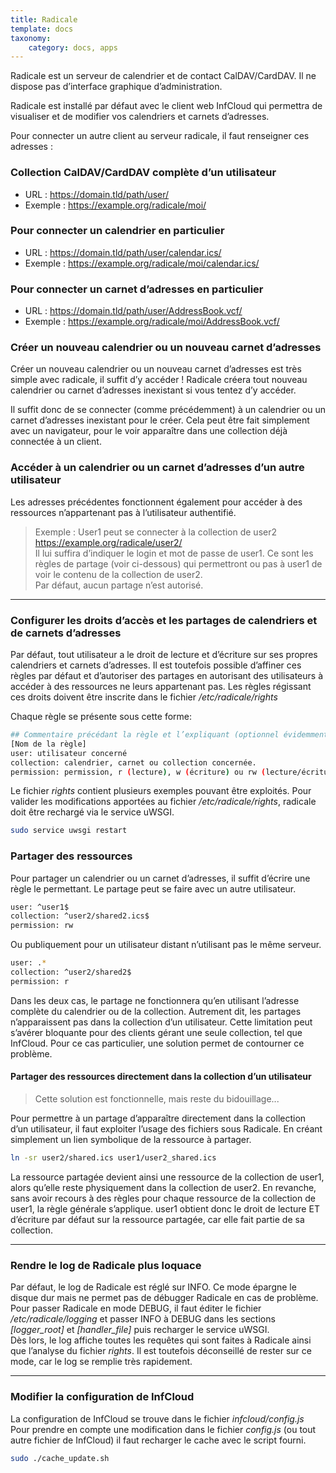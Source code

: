 ```yaml
---
title: Radicale
template: docs
taxonomy:
    category: docs, apps
---
```


Radicale est un serveur de calendrier et de contact CalDAV/CardDAV. Il ne dispose pas d’interface graphique d’administration.

Radicale est installé par défaut avec le client web InfCloud qui permettra de visualiser et de modifier vos calendriers et carnets d’adresses.

Pour connecter un autre client au serveur radicale, il faut renseigner ces adresses :

### Collection CalDAV/CardDAV complète d’un utilisateur
- URL : https://domain.tld/path/user/
- Exemple : https://example.org/radicale/moi/

### Pour connecter un calendrier en particulier
- URL : https://domain.tld/path/user/calendar.ics/
- Exemple : https://example.org/radicale/moi/calendar.ics/

### Pour connecter un carnet d’adresses en particulier
- URL : https://domain.tld/path/user/AddressBook.vcf/
- Exemple : https://example.org/radicale/moi/AddressBook.vcf/

### Créer un nouveau calendrier ou un nouveau carnet d’adresses
Créer un nouveau calendrier ou un nouveau carnet d’adresses est très simple avec radicale, il suffit d’y accéder ! Radicale créera tout nouveau calendrier ou carnet d’adresses inexistant si vous tentez d’y accéder.

Il suffit donc de se connecter (comme précédemment) à un calendrier ou un carnet d’adresses inexistant pour le créer.
Cela peut être fait simplement avec un navigateur, pour le voir apparaître dans une collection déjà connectée à un client.

### Accéder à un calendrier ou un carnet d’adresses d’un autre utilisateur
Les adresses précédentes fonctionnent également pour accéder à des ressources n’appartenant pas à l’utilisateur authentifié.

> Exemple :
> User1 peut se connecter à la collection de user2  
> https://example.org/radicale/user2/  
> Il lui suffira d’indiquer le login et mot de passe de user1.
> Ce sont les règles de partage (voir ci-dessous) qui permettront ou pas à user1 de voir le contenu de la collection de user2.  
> Par défaut, aucun partage n’est autorisé.

---

### Configurer les droits d’accès et les partages de calendriers et de carnets d’adresses
Par défaut, tout utilisateur a le droit de lecture et d’écriture sur ses propres calendriers et carnets d’adresses.
Il est toutefois possible d’affiner ces règles par défaut et d’autoriser des partages en autorisant des utilisateurs à accéder à des ressources ne leurs appartenant pas.
Les règles régissant ces droits doivent être inscrite dans le fichier */etc/radicale/rights*

Chaque règle se présente sous cette forme:
```bash
## Commentaire précédant la règle et l’expliquant (optionnel évidemment)
[Nom de la règle]
user: utilisateur concerné
collection: calendrier, carnet ou collection concernée.
permission: permission, r (lecture), w (écriture) ou rw (lecture/écriture)
```
Le fichier *rights* contient plusieurs exemples pouvant être exploités.
Pour valider les modifications apportées au fichier */etc/radicale/rights*, radicale doit être rechargé via le service uWSGI.
```bash
sudo service uwsgi restart
```

### Partager des ressources
Pour partager un calendrier ou un carnet d’adresses, il suffit d’écrire une règle le permettant. Le partage peut se faire avec un autre utilisateur.
```bash
user: ^user1$
collection: ^user2/shared2.ics$
permission: rw
```
Ou publiquement pour un utilisateur distant n’utilisant pas le même serveur.
```bash
user: .*
collection: ^user2/shared2$
permission: r
```
Dans les deux cas, le partage ne fonctionnera qu’en utilisant l’adresse complète du calendrier ou de la collection. Autrement dit, les partages n’apparaissent pas dans la collection d’un utilisateur.
Cette limitation peut s’avérer bloquante pour des clients gérant une seule collection, tel que InfCloud. Pour ce cas particulier, une solution permet de contourner ce problème.

#### Partager des ressources directement dans la collection d’un utilisateur
> Cette solution est fonctionnelle, mais reste du bidouillage...

Pour permettre à un partage d’apparaître directement dans la collection d’un utilisateur, il faut exploiter l’usage des fichiers sous Radicale.
En créant simplement un lien symbolique de la ressource à partager.
```bash
ln -sr user2/shared.ics user1/user2_shared.ics
```
La ressource partagée devient ainsi une ressource de la collection de user1, alors qu’elle reste physiquement dans la collection de user2.
En revanche, sans avoir recours à des règles pour chaque ressource de la collection de user1, la règle générale s’applique. user1 obtient donc le droit de lecture ET d’écriture par défaut sur la ressource partagée, car elle fait partie de sa collection.

---

### Rendre le log de Radicale plus loquace
Par défaut, le log de Radicale est réglé sur INFO. Ce mode épargne le disque dur mais ne permet pas de débugger Radicale en cas de problème.  
Pour passer Radicale en mode DEBUG, il faut éditer le fichier */etc/radicale/logging* et passer INFO à DEBUG dans les sections *[logger_root]* et *[handler_file]* puis recharger le service uWSGI.  
Dès lors, le log affiche toutes les requêtes qui sont faites à Radicale ainsi que l’analyse du fichier *rights*.
Il est toutefois déconseillé de rester sur ce mode, car le log se remplie très rapidement.

---

### Modifier la configuration de InfCloud
La configuration de InfCloud se trouve dans le fichier *infcloud/config.js*  
Pour prendre en compte une modification dans le fichier *config.js* (ou tout autre fichier de InfCloud) il faut recharger le cache avec le script fourni.
```bash
sudo ./cache_update.sh
```
